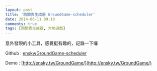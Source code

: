 ```yaml
---
layout: post
title: '跑關表生成器 GroundGame-scheduler'
date: 2014-06-11 09:19
comments: true
tags: [跑關表生成器, 大地遊戲]
---
```

意外發現的小工具，感覺挺有趣的，記錄一下囉

Github : [ensky/GroundGame-scheduler](https://github.com/ensky/GroundGame-scheduler)

Demo : [http://ensky.tw/GroundGame/](http://ensky.tw/GroundGame/)